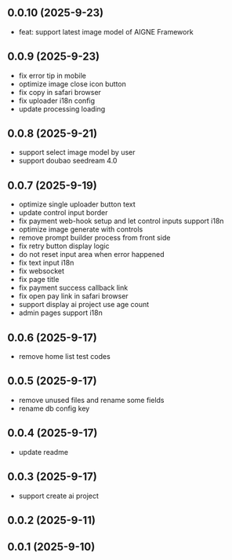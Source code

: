 ## 0.0.10 (2025-9-23)

- feat: support latest image model of AIGNE Framework

## 0.0.9 (2025-9-23)

- fix error tip in mobile
- optimize image close icon button
- fix copy in safari browser
- fix uploader i18n config
- update processing loading

## 0.0.8 (2025-9-21)

- support select image model by user
- support doubao seedream 4.0

## 0.0.7 (2025-9-19)

- optimize single uploader button text
- update control input border
- fix payment web-hook setup and let control inputs support i18n
- optimize image generate with controls
- remove prompt builder process from front side
- fix retry button display logic
- do not reset input area when error happened
- fix text input i18n
- fix websocket
- fix page title
- fix payment success callback link
- fix open pay link in safari browser
- support display ai project use age count
- admin pages support i18n

## 0.0.6 (2025-9-17)

- remove home list test codes

## 0.0.5 (2025-9-17)

- remove unused files and rename some fields
- rename db config key

## 0.0.4 (2025-9-17)

- update readme

## 0.0.3 (2025-9-17)

- support create ai project

## 0.0.2 (2025-9-11)

## 0.0.1 (2025-9-10)
